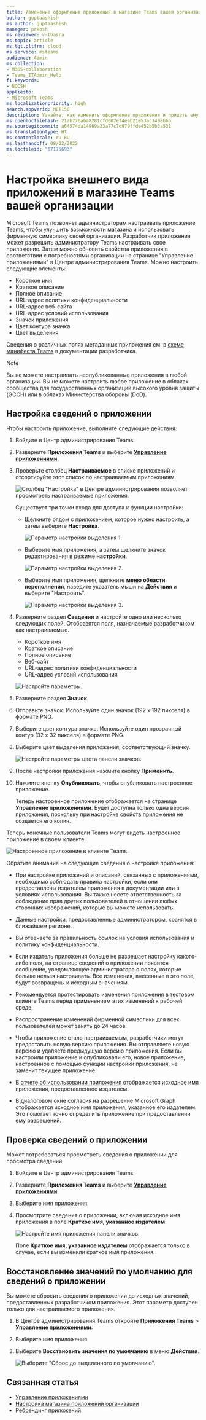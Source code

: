 ```yaml
---
title: Изменение оформления приложений в магазине Teams вашей организации
author: guptaashish
ms.author: guptaashish
manager: prkosh
ms.reviewer: v-tbasra
ms.topic: article
ms.tgt.pltfrm: cloud
ms.service: msteams
audience: Admin
ms.collection:
- M365-collaboration
- Teams_ITAdmin_Help
f1.keywords:
- NOCSH
appliesto:
- Microsoft Teams
ms.localizationpriority: high
search.appverid: MET150
description: Узнайте, как изменить оформление приложения и придать ему новый вид, отредактировав сведения о приложении и метаданные.
ms.openlocfilehash: 21ab770aba8281cfd602ef4eab21853ac1498b6b
ms.sourcegitcommit: a64574da14969a33a77c7d979ffde452b5b3a531
ms.translationtype: HT
ms.contentlocale: ru-RU
ms.lasthandoff: 08/02/2022
ms.locfileid: "67175693"
---
```

# <a name="customize-appearance-of-apps-in-your-organizations-teams-store"></a>Настройка внешнего вида приложений в магазине Teams вашей организации

Microsoft Teams позволяет администраторам настраивать приложение Teams, чтобы улучшить возможности магазина и использовать фирменную символику своей организации. Разработчик приложения может разрешить администратору Teams настраивать свое приложение. Затем можно обновить свойства приложения в соответствии с потребностями организации на странице "Управление приложениями" в Центре администрирования Teams. Можно настроить следующие элементы:

* Короткое имя
* Краткое описание
* Полное описание
* URL-адрес политики конфиденциальности
* URL-адрес веб-сайта
* URL-адрес условий использования
* Значок приложения
* Цвет контура значка
* Цвет выделения

Сведения о различных полях метаданных приложения см. в [схеме манифеста Teams](/microsoftteams/platform/resources/schema/manifest-schema) в документации разработчика.

> [!NOTE]
> Вы не можете настраивать неопубликованные приложения в любой организации. Вы не можете настроить любое приложение в облаках сообщества для государственных организаций высокого уровня защиты (GCCH) или в облаках Министерства обороны (DoD).

## <a name="customize-details-of-an-app"></a>Настройка сведений о приложении

Чтобы настроить приложение, выполните следующие действия:

1. Войдите в Центр администрирования Teams.

1. Разверните **Приложения Teams** и выберите **[Управление приложениями](https://admin.teams.microsoft.com/policies/manage-apps)**.

1. Проверьте столбец **Настраиваемое** в списке приложений и отсортируйте этот список по настраиваемым приложениям.

   ![Столбец "Настройка" в Центре администрирования позволяет просмотреть настраиваемые приложения.](media/customizable-apps-in-tac.png)

   Существует три точки входа для доступа к функции настройки:

   * Щелкните рядом с приложением, которое нужно настроить, а затем выберите **Настройка**.

     ![Параметр настройки выделения 1.](media/select-app-to-customize1.png)

   * Выберите имя приложения, а затем щелкните значок редактирования в режиме **настройки**.

     ![Параметр настройки выделения 2.](media/communities-microsoft.png)

   * Выберите имя приложения, щелкните **меню области переполнения**, наведите указатель мыши на **Действия** и выберите "Настроить".

     ![Параметр настройки выделения 3.](media/customize-action-menu.png)

1. Разверните раздел **Сведения** и настройте одно или несколько следующих полей. Отобразятся поля, назначаемые разработчиком как настраиваемые.

    * Короткое имя
    * Краткое описание
    * Полное описание
    * Веб-сайт
    * URL-адрес политики конфиденциальности
    * URL-адрес условий использования

   ![Настройте параметры.](media/customize-settings.png)

1. Разверните раздел **Значок**.

1. Отправьте значок. Используйте один значок (192 x 192 пикселя) в формате PNG.

1. Выберите цвет контура значка. Используйте один прозрачный контур (32 x 32 пикселя) в формате PNG.

1. Выберите цвет выделения приложения, соответствующий значку.

   ![Настройте параметры цвета панели значков.](media/customize-app-colors.png)

1. После настройки приложения нажмите кнопку **Применить**.

1. Нажмите кнопку **Опубликовать**, чтобы опубликовать настроенное приложение.

   Теперь настроенное приложение отображается на странице **Управление приложениями**. Будет доступна только одна версия приложения, поскольку при настройке свойств приложения не создается его копия.

Теперь конечные пользователи Teams могут видеть настроенное приложение в своем клиенте.

   ![Настроенное приложение в клиенте Teams.](media/contoso-app.png)

Обратите внимание на следующие сведения о настройке приложения:

* При настройке приложений и описаний, связанных с приложениями, необходимо соблюдать правила настройки, если они предоставлены издателем приложения в документации или в условиях использования. Вы также несете ответственность за соблюдение прав других пользователей в отношении любых сторонних изображений, которые вы можете использовать.

* Данные настройки, предоставленные администратором, хранятся в ближайшем регионе.

* Вы отвечаете за правильность ссылок на условия использования и политику конфиденциальности.

* Если издатель приложения больше не разрешает настройку какого-либо поля, на странице сведений о приложении появится сообщение, уведомляющее администратора о полях, которые больше нельзя настраивать. Все изменения, внесенные в это поле, будут возвращены к исходным значениям.

* Рекомендуется протестировать изменения приложения в тестовом клиенте Teams перед применением этих изменений к рабочей среде.

* Распространение изменений фирменной символики для всех пользователей может занять до 24 часов.

* Чтобы приложение стало настраиваемым, разработчики могут предоставить новую версию приложения. Вы отправляете новую версию и удаляете предыдущую версию приложения. Если вы настроили приложение и опубликовали его, новое приложение, настроенное с помощью функции настройки приложения, не заменит текущее приложение.

* В [отчете об использовании приложения](teams-analytics-and-reports/app-usage-report.md) отображается исходное имя приложения, предоставленное издателем.

* В диалоговом окне согласия на разрешение Microsoft Graph отображается исходное имя приложения, указанное его издателем. Это помогает точно определить приложение при предоставлении ему разрешений.

## <a name="review-app-details"></a>Проверка сведений о приложении

Может потребоваться просмотреть сведения о приложении для просмотра сведений.

1. Войдите в Центр администрирования Teams.

1. Разверните **Приложения Teams** и выберите **[Управление приложениями](https://admin.teams.microsoft.com/policies/manage-apps)**.

1. Выберите имя приложения.

1. Просмотрите сведения о приложении, включая исходное имя приложения в поле **Краткое имя, указанное издателем**.

   ![Настройте имя приложения панели значков.](media/original-app-version.png)

   Поле **Краткое имя, указанное издателем** отображается только в случае, если вы изменили краткое имя приложения.

## <a name="reset-app-details-to-default-values"></a>Восстановление значений по умолчанию для сведений о приложении

Вы можете сбросить сведения о приложении до исходных значений, предоставленных разработчиком приложения. Этот параметр доступен только для настраиваемого приложения.

1. В Центре администрирования Teams откройте **Приложения Teams** > **[Управление приложениями](https://admin.teams.microsoft.com/policies/manage-apps)**.

1. Выберите имя приложения.

1. Выберите **Восстановить значения по умолчанию** в меню **Действия**.

   ![Выберите "Сброс до выделенного по умолчанию".](media/select-reset.png)

## <a name="related-article"></a>Связанная статья

* [Управление приложениями](manage-apps.md)
* [Настройка магазина приложений организации](customize-your-app-store.md)
* [Ребрендинг приложений](https://techcommunity.microsoft.com/t5/microsoft-teams-blog/rebrand-apps-to-your-own-organization-s-branding-with-app/ba-p/2376296)
